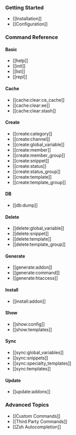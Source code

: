 ### Getting Started

* [[Installation]]
* [[Configuration]]

### Command Reference

#### Basic

* [[help]]
* [[init]]
* [[list]]
* [[repl]]

#### Cache
* [[cache:clear:ce_cache]]
* [[cache:clear:ee]]
* [[cache:clear:stash]]

#### Create
* [[create:category]]
* [[create:channel]]
* [[create:global_variable]]
* [[create:member]]
* [[create:member_group]]
* [[create:snippet]]
* [[create:status]]
* [[create:status_group]]
* [[create:template]]
* [[create:template_group]]

#### DB
* [[db:dump]]

#### Delete
* [[delete:global_variable]]
* [[delete:snippet]]
* [[delete:template]]
* [[delete:template_group]]

#### Generate
* [[generate:addon]]
* [[generate:command]]
* [[generate:htaccess]]

#### Install
* [[install:addon]]

#### Show
* [[show:config]]
* [[show:templates]]

#### Sync
* [[sync:global_variables]]
* [[sync:snippets]]
* [[sync:specialty_templates]]
* [[sync:templates]]

#### Update
* [[update:addons]]

### Advanced Topics

* [[Custom Commands]]
* [[Third Party Commands]]
* [[Zsh Autocompletion]]

